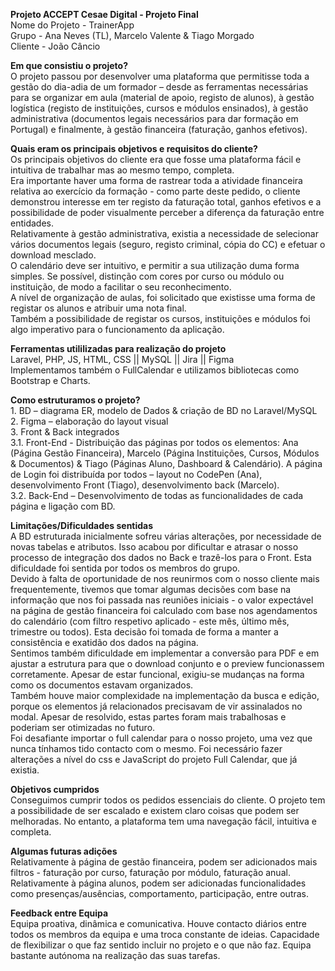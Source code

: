 **Projeto ACCEPT Cesae Digital - Projeto Final**
<br>Nome do Projeto - TrainerApp
<br>Grupo - Ana Neves (TL), Marcelo Valente & Tiago Morgado
<br>Cliente - João Câncio

**Em que consistiu o projeto?**
<br>O projeto passou por desenvolver uma plataforma que permitisse toda a gestão do dia-adia de um formador – desde as ferramentas necessárias para se organizar em aula (material de apoio, registo de alunos), à gestão logística (registo de instituições, cursos e módulos ensinados), à gestão administrativa (documentos legais necessários para dar formação em Portugal) e finalmente, à gestão financeira (faturação, ganhos efetivos).

**Quais eram os principais objetivos e requisitos do cliente?**
<br>Os principais objetivos do cliente era que fosse uma plataforma fácil e intuitiva de
trabalhar mas ao mesmo tempo, completa.
<br>Era importante haver uma forma de rastrear toda a atividade financeira relativa ao exercício da formação - como parte deste pedido, o cliente demonstrou interesse em ter registo da faturação total, ganhos efetivos e a possibilidade de poder visualmente perceber a diferença da faturação entre entidades.
<br>Relativamente à gestão administrativa, existia a necessidade de selecionar vários documentos legais (seguro, registo criminal, cópia do CC) e efetuar o download mesclado. 
<br>O calendário deve ser intuitivo, e permitir a sua utilização duma forma simples. Se possível, distinção com cores por curso ou módulo ou instituição, de modo a facilitar o seu reconhecimento.
<br>A nível de organização de aulas, foi solicitado que existisse uma forma de registar os alunos e atribuir uma nota final.
<br>Também a possibilidade de registar os cursos, instituições e módulos foi algo imperativo para o funcionamento da aplicação.

**Ferramentas utililizadas para realização do projeto**
<br>Laravel, PHP, JS, HTML, CSS || MySQL || Jira || Figma
<br>Implementamos também o FullCalendar e utilizamos bibliotecas como Bootstrap e Charts. 

**Como estruturamos o projeto?**
<br>1. BD – diagrama ER, modelo de Dados & criação de BD no Laravel/MySQL
<br>2. Figma – elaboração do layout visual
<br>3. Front & Back integrados
<br>3.1. Front-End - Distribuição das páginas por todos os elementos: Ana (Página Gestão Financeira), Marcelo (Página Instituições, Cursos, Módulos & Documentos) & Tiago (Páginas Aluno, Dashboard & Calendário). A página de Login foi distribuída por todos – layout no CodePen (Ana), desenvolvimento Front (Tiago), desenvolvimento back (Marcelo).
<br>3.2. Back-End – Desenvolvimento de todas as funcionalidades de cada página
e ligação com BD.

**Limitações/Dificuldades sentidas**
<br>A BD estruturada inicialmente sofreu várias alterações, por necessidade de novas tabelas e atributos. Isso acabou por dificultar e atrasar o nosso processo de integração dos dados no Back e trazê-los para o Front. Esta dificuldade foi sentida por todos os membros do grupo.
<br>Devido à falta de oportunidade de nos reunirmos com o nosso cliente mais frequentemente, tivemos que tomar algumas decisões com base na informação que nos foi passada nas reuniões iniciais - o valor expectável na página de gestão financeira foi calculado com base nos agendamentos do calendário (com filtro respetivo aplicado - este mês, último mês, trimestre ou todos). Esta decisão foi tomada de forma a manter a consistência e exatidão dos dados na página. 
<br>Sentimos também dificuldade em implementar a conversão para PDF e em ajustar a estrutura para que o download conjunto e o preview funcionassem corretamente. Apesar de estar funcional, exigiu-se mudanças na forma como os documentos estavam organizados.
<br>Também houve maior complexidade na implementação da busca e edição, porque os elementos já relacionados precisavam de vir assinalados no modal. Apesar de resolvido, estas partes foram mais trabalhosas e poderiam ser otimizadas no futuro.
<br>Foi desafiante importar o full calendar para o nosso projeto, uma vez que nunca tínhamos tido contacto com o mesmo. Foi necessário fazer alterações a nível do css e JavaScript do projeto Full Calendar, que já existia. 

**Objetivos cumpridos**
<br>Conseguimos cumprir todos os pedidos essenciais do cliente. O projeto tem a possibilidade de ser escalado e existem claro coisas que podem ser melhoradas. 
No entanto, a plataforma tem uma navegação fácil, intuitiva e completa. 

**Algumas futuras adições**
<br>Relativamente à página de gestão financeira, podem ser adicionados mais filtros - faturação por curso, faturação por módulo, faturação anual.
<br>Relativamente à página alunos, podem ser adicionadas funcionalidades como presenças/ausências, comportamento, participação, entre outras. 

**Feedback entre Equipa**
<br>Equipa proativa, dinâmica e comunicativa. Houve contacto diários entre todos os membros da equipa e uma troca constante de ideias. Capacidade de flexibilizar o que faz sentido incluir no projeto e o que não faz. Equipa bastante autónoma na realização das suas tarefas.
